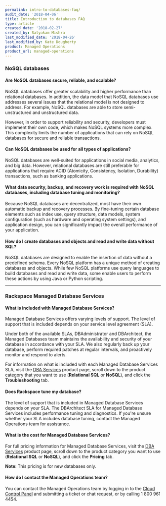 ```yaml
---
permalink: intro-to-databases-faq/
audit_date: '2018-04-06'
title: Introduction to databases FAQ
type: article
created_date: '2018-02-27'
created_by: Satyakam Mishra
last_modified_date: '2018-04-26'
last_modified_by: Kate Dougherty
product: Managed Operations
product_url: managed-operations
---
```


### NoSQL databases

#### Are NoSQL databases secure, reliable, and scalable?

NoSQL databases offer greater scalability and higher performance than
relational databases. In addition, the data model that NoSQL databases use
addresses several issues that the relational model is not designed to address.
For example, NoSQL databases are able to store semi-unstructured and
unstructured data.

However, in order to support reliability and security, developers must
implement their own code, which makes NoSQL systems more complex. This
complexity limits the number of applications that can rely on NoSQL databases
for secure and reliable transactions.

#### Can NoSQL databases be used for all types of applications?

NoSQL databases are well-suited for applications in social media, analytics,
and big data. However, relational databases are still preferable for
applications that require ACID (Atomicity, Consistency, Isolation, Durability)
transactions, such as banking applications.

#### What data security, backup, and recovery work is required with NoSQL databases, including database tuning and monitoring?

Because NoSQL databases are decentralized, most have their own automatic
backup and recovery processes. By fine-tuning certain database elements such
as index use, query structure, data models, system configuration (such as
hardware and operating system settings), and application design, you can
significantly impact the overall performance of your application.

#### How do I create databases and objects and read and write data without SQL?

NoSQL databases are designed to enable the insertion of data without a
predefined schema. Every NoSQL platform has a unique method of creating
databases and objects. While few NoSQL platforms use query languages to build
databases and read and write data, some enable users to perform these
actions by using Java or Python scripting.

------------------------------------------------------------------------

### Rackspace Managed Database Services

#### What is included with Managed Database Services?

Managed Database Services offers varying levels of support. The level of
support that is included depends on your service level agreement (SLA).

Under both of the available SLAs, DBAdministrator and DBArchitect, the Managed
Databases team maintains the availability and security of your database in
accordance with your SLA. We also regularly back up your database, perform
required patches at regular intervals, and proactively monitor and respond to
alerts.

For information on what is included with each Managed Database Services
SLA, visit the [DBA Services](https://www.rackspace.com/dba-services) product
page, scroll down to the product category that you want to use (**Relational
SQL** or **NoSQL**), and click the **Troubleshooting** tab.

#### Does Rackspace tune my database?

The level of support that is included in Managed Database Services depends on
your SLA. The DBArchitect SLA for Managed Database Services includes
performance tuning and diagnostics. If you're unsure whether your SLA includes
database tuning, contact the Managed Operations team for assistance.

#### What is the cost for Managed Database Services?

For full pricing information for Managed Database Services, visit
the [DBA Services](https://www.rackspace.com/dba-services) product
page, scroll down to the product category you want to use (**Relational SQL**
or **NoSQL**), and click the **Pricing** tab.

**Note**: This pricing is for new databases only.

#### How do I contact the Managed Operations team?

You can contact the Managed Operations team by logging in to the [Cloud
Control Panel](https://mycloud.rackspace.com/) and submitting a ticket or chat
request, or by calling 1 800 961 4454.
